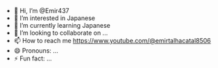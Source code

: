 - 👋 Hi, I’m @Emir437
- 👀 I’m interested in Japanese
- 🌱 I’m currently learning Japanese
- 💞️ I’m looking to collaborate on ...
- 📫 How to reach me https://www.youtube.com/@emirtalhacatal8506
- 😄 Pronouns: ...
- ⚡ Fun fact: ...

<!---
Emir437/Emir437 is a ✨ special ✨ repository because its `README.md` (this file) appears on your GitHub profile.
You can click the Preview link to take a look at your changes.
--->
